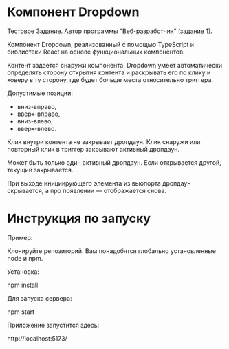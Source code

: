 # Компонент Dropdown

Тестовое Задание. Автор программы "Веб-разработчик” (задание 1).

Компонент Dropdown, реализованный с помощью TypeScript и библиотеки React на основе функциональных компонентов. 

Контент задается снаружи компонента. Dropdown умеет автоматически определять сторону открытия контента и раскрывать его по клику и ховеру в ту сторону, где будет больше места относительно триггера.

Допустимые позиции:

- вниз-вправо,
- вверх-вправо,
- вниз-влево,
- вверх-влево.

Клик внутри контента не закрывает дропдаун.
Клик снаружи или повторный клик в триггер закрывают активный дропдаун.

Может быть только один активный дропдаун. Если открывается другой, текущий закрывается.

При выходе инициирующего элемента из вьюпорта дропдаун скрывается, а про появлении — отображается снова.

# Инструкция по запуску

Пример:

Клонируйте репозиторий. Вам понадобятся глобально установленные node и npm.

Установка:

npm install

Для запуска сервера:

npm start

Приложение запустится здесь:

http://localhost:5173/

